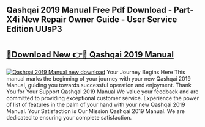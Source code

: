 ## Qashqai 2019 Manual Free Pdf Download - Part-X4i New Repair Owner Guide - User Service Edition UUsP3

# <h2><a href="http://cf129.oget.top/?id=Qashqai+2019+Manual">🔗Download New 👉🔴 Qashqai 2019 Manual</a></h2>

[![Qashqai 2019 Manual new download](https://i.imgur.com/5g1atiW.png)](http://cf129.oget.top/?id=Qashqai+2019+Manual)
Your Journey Begins Here This manual marks the beginning of your journey with your new Qashqai 2019 Manual, guiding you towards successful operation and enjoyment. Thank You for Your Support Qashqai 2019 Manual We value your feedback and are committed to providing exceptional customer service. Experience the power of list of features in the palm of your hand with your new Qashqai 2019 Manual. Your Satisfaction is Our Mission Qashqai 2019 Manual. We are dedicated to ensuring your complete satisfaction.
